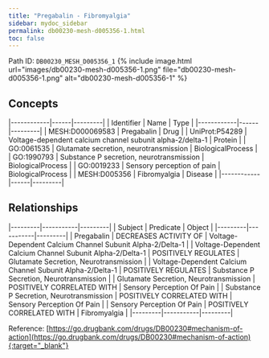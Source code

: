 ```yaml
---
title: "Pregabalin - Fibromyalgia"
sidebar: mydoc_sidebar
permalink: db00230-mesh-d005356-1.html
toc: false 
---
```



Path ID: `DB00230_MESH_D005356_1`
{% include image.html url="images/db00230-mesh-d005356-1.png" file="db00230-mesh-d005356-1.png" alt="db00230-mesh-d005356-1" %}

## Concepts

|------------|------|---------|
| Identifier | Name | Type    |
|------------|------|---------|
| MESH:D000069583 | Pregabalin | Drug |
| UniProt:P54289 | Voltage-dependent calcium channel subunit alpha-2/delta-1 | Protein |
| GO:0061535 | Glutamate secretion, neurotransmission | BiologicalProcess |
| GO:1990793 | Substance P secretion, neurotransmission | BiologicalProcess |
| GO:0019233 | Sensory perception of pain | BiologicalProcess |
| MESH:D005356 | Fibromyalgia | Disease |
|------------|------|---------|

## Relationships

|---------|-----------|---------|
| Subject | Predicate | Object  |
|---------|-----------|---------|
| Pregabalin | DECREASES ACTIVITY OF | Voltage-Dependent Calcium Channel Subunit Alpha-2/Delta-1 |
| Voltage-Dependent Calcium Channel Subunit Alpha-2/Delta-1 | POSITIVELY REGULATES | Glutamate Secretion, Neurotransmission |
| Voltage-Dependent Calcium Channel Subunit Alpha-2/Delta-1 | POSITIVELY REGULATES | Substance P Secretion, Neurotransmission |
| Glutamate Secretion, Neurotransmission | POSITIVELY CORRELATED WITH | Sensory Perception Of Pain |
| Substance P Secretion, Neurotransmission | POSITIVELY CORRELATED WITH | Sensory Perception Of Pain |
| Sensory Perception Of Pain | POSITIVELY CORRELATED WITH | Fibromyalgia |
|---------|-----------|---------|

Reference: [https://go.drugbank.com/drugs/DB00230#mechanism-of-action](https://go.drugbank.com/drugs/DB00230#mechanism-of-action){:target="_blank"}